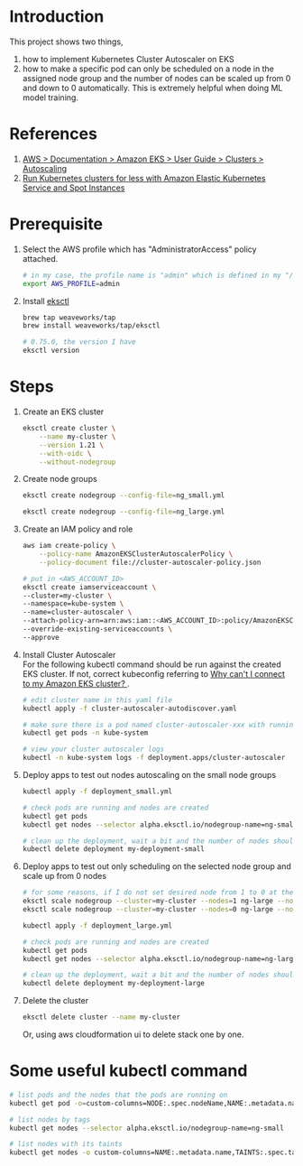# Introduction
This project shows two things, 
1. how to implement Kubernetes Cluster Autoscaler on EKS 
2. how to make a specific pod can only be scheduled on a node in the assigned node group and the number of nodes can be scaled up from 0 and down to 0 automatically. This is extremely helpful when doing ML model training.

# References
1. [AWS > Documentation > Amazon EKS > User Guide > Clusters > Autoscaling](https://docs.aws.amazon.com/eks/latest/userguide/autoscaling.html)
2. [Run Kubernetes clusters for less
with Amazon Elastic Kubernetes Service and Spot Instances](https://aws.amazon.com/getting-started/hands-on/amazon-eks-with-spot-instances/)

# Prerequisite 
1. Select the AWS profile which has "AdministratorAccess" policy attached.
    ```bash
    # in my case, the profile name is "admin" which is defined in my "/Users/$USERNAME/.aws/credentials"
    export AWS_PROFILE=admin
    ```

2. Install [eksctl](https://eksctl.io/introduction/#installation)
    ```bash
    brew tap weaveworks/tap
    brew install weaveworks/tap/eksctl
    ```
    ```bash
    # 0.75.0, the version I have
    eksctl version 
    ```

# Steps
1. Create an EKS cluster
    ```bash
    eksctl create cluster \
        --name my-cluster \
        --version 1.21 \
        --with-oidc \
        --without-nodegroup
    ```

2. Create node groups
    ```bash
    eksctl create nodegroup --config-file=ng_small.yml 
    ```
    ```bash
    eksctl create nodegroup --config-file=ng_large.yml 
    ```

3. Create an IAM policy and role
    ```bash
    aws iam create-policy \
        --policy-name AmazonEKSClusterAutoscalerPolicy \
        --policy-document file://cluster-autoscaler-policy.json
    ```
    ```bash
    # put in <AWS_ACCOUNT_ID>
    eksctl create iamserviceaccount \
    --cluster=my-cluster \
    --namespace=kube-system \
    --name=cluster-autoscaler \
    --attach-policy-arn=arn:aws:iam::<AWS_ACCOUNT_ID>:policy/AmazonEKSClusterAutoscalerPolicy \
    --override-existing-serviceaccounts \
    --approve
    ```

4. Install Cluster Autoscaler \
For the following kubectl command should be run against the created EKS cluster. If not, correct kubeconfig referring to [Why can't I connect to my Amazon EKS cluster?
](https://aws.amazon.com/premiumsupport/knowledge-center/eks-cluster-connection/).
    ```bash
    # edit cluster name in this yaml file
    kubectl apply -f cluster-autoscaler-autodiscover.yaml
    ```
    ```bash
    # make sure there is a pod named cluster-autoscaler-xxx with running status
    kubectl get pods -n kube-system
    ```
    ```bash
    # view your cluster autoscaler logs
    kubectl -n kube-system logs -f deployment.apps/cluster-autoscaler
    ```

5. Deploy apps to test out nodes autoscaling on the small node groups
    ```bash
    kubectl apply -f deployment_small.yml 
    ```
    ```bash
    # check pods are running and nodes are created 
    kubectl get pods 
    kubectl get nodes --selector alpha.eksctl.io/nodegroup-name=ng-small
    ```
    ```bash
    # clean up the deployment, wait a bit and the number of nodes should be scaled back to 1
    kubectl delete deployment my-deployment-small
    ```

6. Deploy apps to test out only scheduling on the selected node group and scale up from 0 nodes
    ```bash
    # for some reasons, if I do not set desired node from 1 to 0 at the first time, then it won't be able to scaling up from 0 later
    eksctl scale nodegroup --cluster=my-cluster --nodes=1 ng-large --nodes-min=0 --nodes-max=1
    eksctl scale nodegroup --cluster=my-cluster --nodes=0 ng-large --nodes-min=0 --nodes-max=1
    ```
    ```bash
    kubectl apply -f deployment_large.yml
    ```
    ```bash
    # check pods are running and nodes are created 
    kubectl get pods 
    kubectl get nodes --selector alpha.eksctl.io/nodegroup-name=ng-large
    ```
    ```bash
    # clean up the deployment, wait a bit and the number of nodes should be scaled back to 1
    kubectl delete deployment my-deployment-large
    ```

7. Delete the cluster
    ```bash
    eksctl delete cluster --name my-cluster
    ```
    Or, using aws cloudformation ui to delete stack one by one.

# Some useful kubectl command
```bash
# list pods and the nodes that the pods are running on
kubectl get pod -o=custom-columns=NODE:.spec.nodeName,NAME:.metadata.name 
```
```bash
# list nodes by tags
kubectl get nodes --selector alpha.eksctl.io/nodegroup-name=ng-small
```
```bash
# list nodes with its taints
kubectl get nodes -o custom-columns=NAME:.metadata.name,TAINTS:.spec.taints --no-headers 
```
